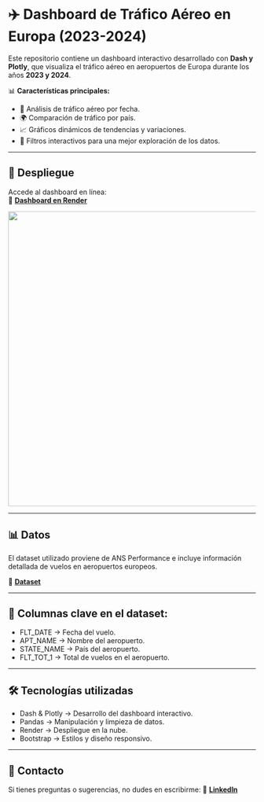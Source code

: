 # ✈️ Dashboard de Tráfico Aéreo en Europa (2023-2024)

Este repositorio contiene un dashboard interactivo desarrollado con **Dash y Plotly**, que visualiza el tráfico aéreo en aeropuertos de Europa durante los años **2023 y 2024**. 

📊 **Características principales:**  
- 📅 Análisis de tráfico aéreo por fecha.  
- 🌍 Comparación de tráfico por país.  
- 📈 Gráficos dinámicos de tendencias y variaciones.  
- 🔎 Filtros interactivos para una mejor exploración de los datos.  

---

## 🚀 Despliegue  
Accede al dashboard en línea:  
🔗 **[Dashboard en Render](https://hall-inhabitant-tooth-tznu.onrender.com/)**  

<img src="hhttps://github.com/Alejndromaldonado/vuelos-ue-2016-2024/blob/main/Vuelos_dashboard.gif?raw=true" width="600">


---
## 📊 Datos

El dataset utilizado proviene de ANS Performance e incluye información detallada de vuelos en aeropuertos europeos.

🔗 **[Dataset](https://www.kaggle.com/datasets/samithsachidanandan/air-traffic-in-europe-from-2016-to-2024/data)**  

---
## 📌 Columnas clave en el dataset:

- FLT_DATE → Fecha del vuelo.
- APT_NAME → Nombre del aeropuerto.
- STATE_NAME → País del aeropuerto.
- FLT_TOT_1 → Total de vuelos en el aeropuerto.

---
## 🛠️ Tecnologías utilizadas

- Dash & Plotly → Desarrollo del dashboard interactivo.
- Pandas → Manipulación y limpieza de datos.
- Render → Despliegue en la nube.
- Bootstrap → Estilos y diseño responsivo.

---
## 📩 Contacto

Si tienes preguntas o sugerencias, no dudes en escribirme:
📧  **[LinkedIn](https://www.linkedin.com/in/alejandromaldonadod4t4/)**